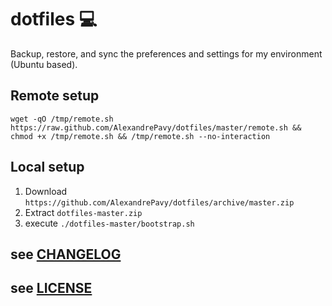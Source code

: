 # dotfiles :computer: 

Backup, restore, and sync the preferences and settings for my environment (Ubuntu based).
 
## Remote setup

`wget -qO /tmp/remote.sh https://raw.github.com/AlexandrePavy/dotfiles/master/remote.sh && chmod +x /tmp/remote.sh && /tmp/remote.sh --no-interaction`

## Local setup

1. Download `https://github.com/AlexandrePavy/dotfiles/archive/master.zip`
2. Extract `dotfiles-master.zip`
3. execute `./dotfiles-master/bootstrap.sh`

## see [CHANGELOG](/CHANGELOG.md)

## see [LICENSE](/LICENSE)
